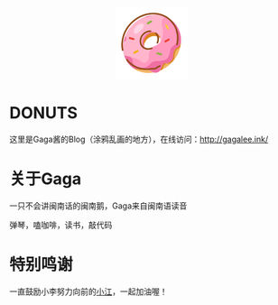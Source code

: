 <div align=center><img src='./甜甜圈.png' /></div>

# DONUTS

这里是Gaga酱的Blog（涂鸦乱画的地方），在线访问：http://gagalee.ink/

# 关于Gaga

一只不会讲闽南话的闽南鹅，Gaga来自闽南语读音

弹琴，嗑咖啡，读书，敲代码

# 特别鸣谢

一直鼓励小李努力向前的[小江](http://jalan.space/)，一起加油喔！